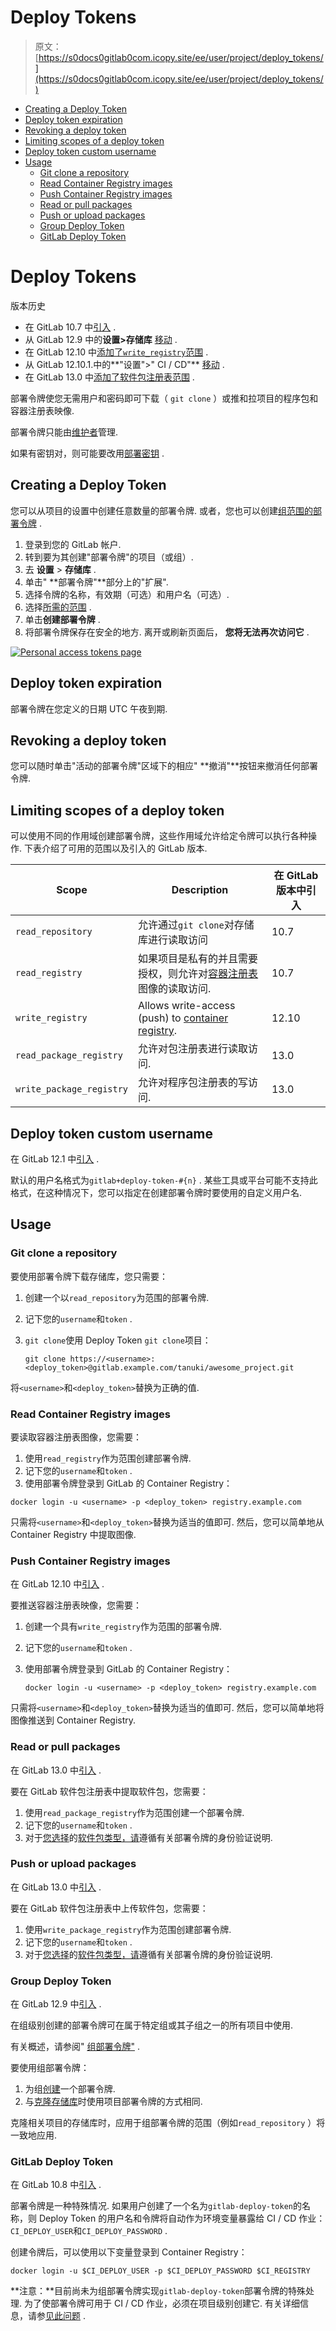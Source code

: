 # Deploy Tokens

> 原文：[https://s0docs0gitlab0com.icopy.site/ee/user/project/deploy_tokens/](https://s0docs0gitlab0com.icopy.site/ee/user/project/deploy_tokens/)

*   [Creating a Deploy Token](#creating-a-deploy-token)
*   [Deploy token expiration](#deploy-token-expiration)
*   [Revoking a deploy token](#revoking-a-deploy-token)
*   [Limiting scopes of a deploy token](#limiting-scopes-of-a-deploy-token)
*   [Deploy token custom username](#deploy-token-custom-username)
*   [Usage](#usage)
    *   [Git clone a repository](#git-clone-a-repository)
    *   [Read Container Registry images](#read-container-registry-images)
    *   [Push Container Registry images](#push-container-registry-images)
    *   [Read or pull packages](#read-or-pull-packages)
    *   [Push or upload packages](#push-or-upload-packages)
    *   [Group Deploy Token](#group-deploy-token)
    *   [GitLab Deploy Token](#gitlab-deploy-token)

# Deploy Tokens[](#deploy-tokens "Permalink")

版本历史

*   在 GitLab 10.7 中[引入](https://gitlab.com/gitlab-org/gitlab-foss/-/merge_requests/17894) .
*   从 GitLab 12.9 中的**设置>存储库** [移动](https://gitlab.com/gitlab-org/gitlab/-/issues/199370) .
*   在 GitLab 12.10 中[添加了`write_registry`范围](https://gitlab.com/gitlab-org/gitlab/-/issues/22743) .
*   从 GitLab 12.10.1.中的**"设置">" CI / CD"** [移动](https://gitlab.com/gitlab-org/gitlab/-/merge_requests/29280) .
*   在 GitLab 13.0 中[添加了软件包注册表范围](https://gitlab.com/gitlab-org/gitlab/-/issues/213566) .

部署令牌使您无需用户和密码即可下载（ `git clone` ）或推和拉项目的程序包和容器注册表映像.

部署令牌只能由[维护者](../../permissions.html)管理.

如果有密钥对，则可能要改用[部署密钥](../../../ssh/README.html#deploy-keys) .

## Creating a Deploy Token[](#creating-a-deploy-token "Permalink")

您可以从项目的设置中创建任意数量的部署令牌. 或者，您也可以创建[组范围的部署令牌](#group-deploy-token) .

1.  登录到您的 GitLab 帐户.
2.  转到要为其创建"部署令牌"的项目（或组）.
3.  去 **设置** > **存储库** .
4.  单击" **部署令牌"**部分上的"扩展".
5.  选择令牌的名称，有效期（可选）和用户名（可选）.
6.  选择[所需的范围](#limiting-scopes-of-a-deploy-token) .
7.  单击**创建部署令牌** .
8.  将部署令牌保存在安全的地方. 离开或刷新页面后， **您将无法再次访问它** .

[![Personal access tokens page](img/90bcd1f29936328bfb5d344868b8bb81.png)](img/deploy_tokens.png)

## Deploy token expiration[](#deploy-token-expiration "Permalink")

部署令牌在您定义的日期 UTC 午夜到期.

## Revoking a deploy token[](#revoking-a-deploy-token "Permalink")

您可以随时单击"活动的部署令牌"区域下的相应" **撤消"**按钮来撤消任何部署令牌.

## Limiting scopes of a deploy token[](#limiting-scopes-of-a-deploy-token "Permalink")

可以使用不同的作用域创建部署令牌，这些作用域允许给定令牌可以执行各种操作. 下表介绍了可用的范围以及引入的 GitLab 版本.

| Scope | Description | 在 GitLab 版本中引入 |
| --- | --- | --- |
| `read_repository` | 允许通过`git clone`对存储库进行读取访问 | 10.7 |
| `read_registry` | 如果项目是私有的并且需要授权，则允许对[容器注册表](../../packages/container_registry/index.html)图像的读取访问. | 10.7 |
| `write_registry` | Allows write-access (push) to [container registry](../../packages/container_registry/index.html). | 12.10 |
| `read_package_registry` | 允许对包注册表进行读取访问. | 13.0 |
| `write_package_registry` | 允许对程序包注册表的写访问. | 13.0 |

## Deploy token custom username[](#deploy-token-custom-username "Permalink")

在 GitLab 12.1 中[引入](https://gitlab.com/gitlab-org/gitlab-foss/-/merge_requests/29639) .

默认的用户名格式为`gitlab+deploy-token-#{n}` . 某些工具或平台可能不支持此格式，在这种情况下，您可以指定在创建部署令牌时要使用的自定义用户名.

## Usage[](#usage "Permalink")

### Git clone a repository[](#git-clone-a-repository "Permalink")

要使用部署令牌下载存储库，您只需要：

1.  创建一个以`read_repository`为范围的部署令牌.
2.  记下您的`username`和`token` .
3.  `git clone`使用 Deploy Token `git clone`项目：

    ```
    git clone https://<username>:<deploy_token>@gitlab.example.com/tanuki/awesome_project.git 
    ```

将`<username>`和`<deploy_token>`替换为正确的值.

### Read Container Registry images[](#read-container-registry-images "Permalink")

要读取容器注册表图像，您需要：

1.  使用`read_registry`作为范围创建部署令牌.
2.  记下您的`username`和`token` .
3.  使用部署令牌登录到 GitLab 的 Container Registry：

```
docker login -u <username> -p <deploy_token> registry.example.com 
```

只需将`<username>`和`<deploy_token>`替换为适当的值即可. 然后，您可以简单地从 Container Registry 中提取图像.

### Push Container Registry images[](#push-container-registry-images "Permalink")

在 GitLab 12.10 中[引入](https://gitlab.com/gitlab-org/gitlab/-/issues/22743) .

要推送容器注册表映像，您需要：

1.  创建一个具有`write_registry`作为范围的部署令牌.
2.  记下您的`username`和`token` .
3.  使用部署令牌登录到 GitLab 的 Container Registry：

    ```
    docker login -u <username> -p <deploy_token> registry.example.com 
    ```

只需将`<username>`和`<deploy_token>`替换为适当的值即可. 然后，您可以简单地将图像推送到 Container Registry.

### Read or pull packages[](#read-or-pull-packages "Permalink")

在 GitLab 13.0 中[引入](https://gitlab.com/gitlab-org/gitlab/-/issues/213566) .

要在 GitLab 软件包注册表中提取软件包，您需要：

1.  使用`read_package_registry`作为范围创建一个部署令牌.
2.  记下您的`username`和`token` .
3.  对于[您选择](./../../packages/index.html)的[软件包类型，请](./../../packages/index.html)遵循有关部署令牌的身份验证说明.

### Push or upload packages[](#push-or-upload-packages "Permalink")

在 GitLab 13.0 中[引入](https://gitlab.com/gitlab-org/gitlab/-/issues/213566) .

要在 GitLab 软件包注册表中上传软件包，您需要：

1.  使用`write_package_registry`作为范围创建部署令牌.
2.  记下您的`username`和`token` .
3.  对于[您选择](./../../packages/index.html)的[软件包类型，请](./../../packages/index.html)遵循有关部署令牌的身份验证说明.

### Group Deploy Token[](#group-deploy-token "Permalink")

在 GitLab 12.9 中[引入](https://gitlab.com/gitlab-org/gitlab/-/issues/21765) .

在组级别创建的部署令牌可在属于特定组或其子组之一的所有项目中使用.

有关概述，请参阅" [组部署令牌"](https://youtu.be/8kxTJvaD9ks) .

要使用组部署令牌：

1.  为组[创建](#creating-a-deploy-token)一个部署令牌.
2.  与[克隆存储库](#git-clone-a-repository)时使用项目部署令牌的方式相同.

克隆相关项目的存储库时，应用于组部署令牌的范围（例如`read_repository` ）将一致地应用.

### GitLab Deploy Token[](#gitlab-deploy-token "Permalink")

在 GitLab 10.8 中[引入](https://gitlab.com/gitlab-org/gitlab-foss/-/merge_requests/18414) .

部署令牌是一种特殊情况. 如果用户创建了一个名为`gitlab-deploy-token`的名称，则 Deploy Token 的用户名和令牌将自动作为环境变量暴露给 CI / CD 作业： `CI_DEPLOY_USER`和`CI_DEPLOY_PASSWORD` .

创建令牌后，可以使用以下变量登录到 Container Registry：

```
docker login -u $CI_DEPLOY_USER -p $CI_DEPLOY_PASSWORD $CI_REGISTRY 
```

**注意：**目前尚未为组部署令牌实现`gitlab-deploy-token`部署令牌的特殊处理. 为了使部署令牌可用于 CI / CD 作业，必须在项目级别创建它. 有关详细信息，请参[见此问题](https://gitlab.com/gitlab-org/gitlab/-/issues/214014) .